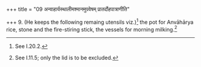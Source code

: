 +++
title = "09 अन्वाहार्यस्थालीमश्मानमुपवेषम् प्रातर्दोहपात्राणीति"

+++
9. (He keeps the following remaing utensils viz.)[^1] the pot for Anvāhārya rice, stone and the fire-stiring stick, the vessels for morning milking.[^2]  

[^1]: See I.20.2.  

[^2]: See I.11.5; only the lid is to be excluded.
